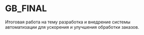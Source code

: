 # GB_FINAL
Итоговая работа на тему разработка и внедрение системы автоматизации для ускорения и улучшения обработки заказов.
